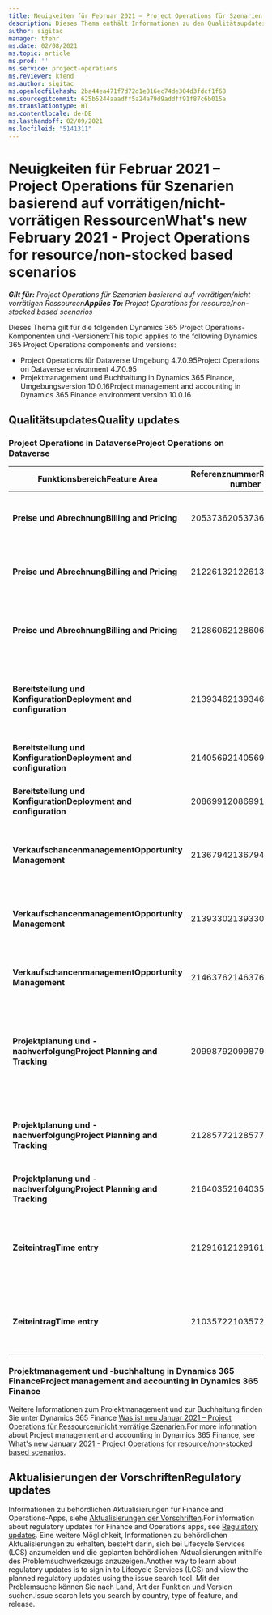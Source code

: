 ```yaml
---
title: Neuigkeiten für Februar 2021 – Project Operations für Szenarien basierend auf vorrätigen/nicht-vorrätigen Ressourcen
description: Dieses Thema enthält Informationen zu den Qualitätsupdates, die in der Version von Project Operations vom Februar 2021 für Szenarien basierend auf vorrätigen/nicht vorrätigen Ressourcen verfügbar sind.
author: sigitac
manager: tfehr
ms.date: 02/08/2021
ms.topic: article
ms.prod: ''
ms.service: project-operations
ms.reviewer: kfend
ms.author: sigitac
ms.openlocfilehash: 2ba44ea471f7d72d1e816ec74de304d3fdcf1f68
ms.sourcegitcommit: 625b5244aaadff5a24a79d9addff91f87c6b015a
ms.translationtype: HT
ms.contentlocale: de-DE
ms.lasthandoff: 02/09/2021
ms.locfileid: "5141311"
---
```

# <a name="whats-new-february-2021---project-operations-for-resourcenon-stocked-based-scenarios"></a><span data-ttu-id="f6576-103">Neuigkeiten für Februar 2021 – Project Operations für Szenarien basierend auf vorrätigen/nicht-vorrätigen Ressourcen</span><span class="sxs-lookup"><span data-stu-id="f6576-103">What's new February 2021 - Project Operations for resource/non-stocked based scenarios</span></span>

<span data-ttu-id="f6576-104">_**Gilt für:** Project Operations für Szenarien basierend auf vorrätigen/nicht-vorrätigen Ressourcen_</span><span class="sxs-lookup"><span data-stu-id="f6576-104">_**Applies To:** Project Operations for resource/non-stocked based scenarios_</span></span>

<span data-ttu-id="f6576-105">Dieses Thema gilt für die folgenden Dynamics 365 Project Operations-Komponenten und -Versionen:</span><span class="sxs-lookup"><span data-stu-id="f6576-105">This topic applies to the following Dynamics 365 Project Operations components and versions:</span></span>

- <span data-ttu-id="f6576-106">Project Operations für Dataverse Umgebung 4.7.0.95</span><span class="sxs-lookup"><span data-stu-id="f6576-106">Project Operations on Dataverse environment 4.7.0.95</span></span>
- <span data-ttu-id="f6576-107">Projektmanagement und Buchhaltung in Dynamics 365 Finance, Umgebungsversion 10.0.16</span><span class="sxs-lookup"><span data-stu-id="f6576-107">Project management and accounting in Dynamics 365 Finance environment version 10.0.16</span></span> 

## <a name="quality-updates"></a><span data-ttu-id="f6576-108">Qualitätsupdates</span><span class="sxs-lookup"><span data-stu-id="f6576-108">Quality updates</span></span>

### <a name="project-operations-on-dataverse"></a><span data-ttu-id="f6576-109">Project Operations in Dataverse</span><span class="sxs-lookup"><span data-stu-id="f6576-109">Project Operations on Dataverse</span></span>

| <span data-ttu-id="f6576-110">**Funktionsbereich**</span><span class="sxs-lookup"><span data-stu-id="f6576-110">**Feature Area**</span></span> | <span data-ttu-id="f6576-111">**Referenznummer**</span><span class="sxs-lookup"><span data-stu-id="f6576-111">**Reference number**</span></span> | <span data-ttu-id="f6576-112">**Qualitätsupdate**</span><span class="sxs-lookup"><span data-stu-id="f6576-112">**Quality update**</span></span> |
| --- | --- | --- |
| <span data-ttu-id="f6576-113">**Preise und Abrechnung**</span><span class="sxs-lookup"><span data-stu-id="f6576-113">**Billing and Pricing**</span></span> | <span data-ttu-id="f6576-114">2053736</span><span class="sxs-lookup"><span data-stu-id="f6576-114">2053736</span></span> | <span data-ttu-id="f6576-115">Details zur Rechnungsposition können jetzt unter **Rechnung** > **Verwandte Informationen** abgerufen werden.</span><span class="sxs-lookup"><span data-stu-id="f6576-115">Invoice line details are now accessible by going to **Invoice** > **Related information**.</span></span> |
| <span data-ttu-id="f6576-116">**Preise und Abrechnung**</span><span class="sxs-lookup"><span data-stu-id="f6576-116">**Billing and Pricing**</span></span> | <span data-ttu-id="f6576-117">2122613</span><span class="sxs-lookup"><span data-stu-id="f6576-117">2122613</span></span> | <span data-ttu-id="f6576-118">Die Aktionen **Aktivieren** und **Deaktivieren** wurden aus den zugeordneten Entitäten **Preisliste** entfernt.</span><span class="sxs-lookup"><span data-stu-id="f6576-118">The **Activate** and **Deactivate** actions were removed from the **Price List** association entities.</span></span> |
| <span data-ttu-id="f6576-119">**Preise und Abrechnung**</span><span class="sxs-lookup"><span data-stu-id="f6576-119">**Billing and Pricing**</span></span> | <span data-ttu-id="f6576-120">2128606</span><span class="sxs-lookup"><span data-stu-id="f6576-120">2128606</span></span> | <span data-ttu-id="f6576-121">Problem mit dem Plug-In **ullReferenceException** in dem **GetEstimatesForProject** behoben.</span><span class="sxs-lookup"><span data-stu-id="f6576-121">Resolved the issue with **ullReferenceException** in the **GetEstimatesForProject** plug-in.</span></span> |
| <span data-ttu-id="f6576-122">**Bereitstellung und Konfiguration**</span><span class="sxs-lookup"><span data-stu-id="f6576-122">**Deployment and configuration**</span></span> | <span data-ttu-id="f6576-123">2139346</span><span class="sxs-lookup"><span data-stu-id="f6576-123">2139346</span></span> | <span data-ttu-id="f6576-124">Das Problem mit dem nicht verwalteten Import in der **Dynamics365ProjectOperationsDualWrite** Lösung wurde behoben.</span><span class="sxs-lookup"><span data-stu-id="f6576-124">Resolved the issue with importing unmanaged **Dynamics365ProjectOperationsDualWrite** solution.</span></span> |
| <span data-ttu-id="f6576-125">**Bereitstellung und Konfiguration**</span><span class="sxs-lookup"><span data-stu-id="f6576-125">**Deployment and configuration**</span></span> | <span data-ttu-id="f6576-126">2140569</span><span class="sxs-lookup"><span data-stu-id="f6576-126">2140569</span></span> | <span data-ttu-id="f6576-127">Die Projektlösung muss in den Dataverse Teams Umgebungen nicht installiert sein.</span><span class="sxs-lookup"><span data-stu-id="f6576-127">Project solution must not be installed in the Dataverse Teams environments.</span></span> |
| <span data-ttu-id="f6576-128">**Bereitstellung und Konfiguration**</span><span class="sxs-lookup"><span data-stu-id="f6576-128">**Deployment and configuration**</span></span> | <span data-ttu-id="f6576-129">2086991</span><span class="sxs-lookup"><span data-stu-id="f6576-129">2086991</span></span> | <span data-ttu-id="f6576-130">Eingeschränkte Anpassung der Lokalisierung von Webressourcen.</span><span class="sxs-lookup"><span data-stu-id="f6576-130">Restricted customizing localization of web resources.</span></span> |
| <span data-ttu-id="f6576-131">**Verkaufschancenmanagement**</span><span class="sxs-lookup"><span data-stu-id="f6576-131">**Opportunity Management**</span></span> | <span data-ttu-id="f6576-132">2136794</span><span class="sxs-lookup"><span data-stu-id="f6576-132">2136794</span></span> | <span data-ttu-id="f6576-133">Zeigen Sie die richtige Fehlermeldung an, wenn der Prozess **Rechnung bestätigen** oder **Rechnung als bezahlt markieren** fehl schlägt.</span><span class="sxs-lookup"><span data-stu-id="f6576-133">Display the correct error message when the **Confirm invoice** or **Mark invoice as paid** processes fail.</span></span> |
| <span data-ttu-id="f6576-134">**Verkaufschancenmanagement**</span><span class="sxs-lookup"><span data-stu-id="f6576-134">**Opportunity Management**</span></span> | <span data-ttu-id="f6576-135">2139330</span><span class="sxs-lookup"><span data-stu-id="f6576-135">2139330</span></span> | <span data-ttu-id="f6576-136">Durch Ändern des Projektmanagers für ein Projekt darf die besitzende Firma nicht auf den Standardwert zurückgesetzt werden.</span><span class="sxs-lookup"><span data-stu-id="f6576-136">Changing the Project manager on a project must not reset the owning company back to the default value.</span></span> |
| <span data-ttu-id="f6576-137">**Verkaufschancenmanagement**</span><span class="sxs-lookup"><span data-stu-id="f6576-137">**Opportunity Management**</span></span> | <span data-ttu-id="f6576-138">2146376</span><span class="sxs-lookup"><span data-stu-id="f6576-138">2146376</span></span> | <span data-ttu-id="f6576-139">Der korrigierte Steuerbetrag in einem nicht steuerpflichtigen Ist wird aus der Rechnungsbestätigung erstellt.</span><span class="sxs-lookup"><span data-stu-id="f6576-139">Corrected tax amount in a non-chargeable actual is created from invoice confirmation.</span></span> |
| <span data-ttu-id="f6576-140">**Projektplanung und -nachverfolgung**</span><span class="sxs-lookup"><span data-stu-id="f6576-140">**Project Planning and Tracking**</span></span> | <span data-ttu-id="f6576-141">2099879</span><span class="sxs-lookup"><span data-stu-id="f6576-141">2099879</span></span> | <span data-ttu-id="f6576-142">Die Dataverse Umgebungsbereitstellung muss eine Standardtransaktionskategorie mit einer statischen ID erstellen und darf nicht zufällig eine pro Umgebung generieren.</span><span class="sxs-lookup"><span data-stu-id="f6576-142">The Dataverse environment deployment must create a default transaction category with a static ID and not randomly generate one per environment.</span></span> |
| <span data-ttu-id="f6576-143">**Projektplanung und -nachverfolgung**</span><span class="sxs-lookup"><span data-stu-id="f6576-143">**Project Planning and Tracking**</span></span> | <span data-ttu-id="f6576-144">2128577</span><span class="sxs-lookup"><span data-stu-id="f6576-144">2128577</span></span> | <span data-ttu-id="f6576-145">Die Benutzerrechte von Project Service zum Aktualisieren der Transaktionskategorie für eine Ressourcenzuweisung wurden behoben.</span><span class="sxs-lookup"><span data-stu-id="f6576-145">Fixed the Project service user privileges to update the transaction category on a resource assignment.</span></span> |
| <span data-ttu-id="f6576-146">**Projektplanung und -nachverfolgung**</span><span class="sxs-lookup"><span data-stu-id="f6576-146">**Project Planning and Tracking**</span></span> | <span data-ttu-id="f6576-147">2164035</span><span class="sxs-lookup"><span data-stu-id="f6576-147">2164035</span></span> | <span data-ttu-id="f6576-148">Probleme mit der Funktion **Projekt kopieren** behoben.</span><span class="sxs-lookup"><span data-stu-id="f6576-148">Fixed issues with the **Copy Project** function.</span></span> |
| <span data-ttu-id="f6576-149">**Zeiteintrag**</span><span class="sxs-lookup"><span data-stu-id="f6576-149">**Time entry**</span></span> | <span data-ttu-id="f6576-150">2129161</span><span class="sxs-lookup"><span data-stu-id="f6576-150">2129161</span></span> | <span data-ttu-id="f6576-151">Es werden strengere Einschränkungen angewendet, um sicherzustellen, dass Benutzer einen eingereichten oder genehmigten Zeiteintrag nicht ändern und aktualisieren können.</span><span class="sxs-lookup"><span data-stu-id="f6576-151">Tighter restrictions are applied to ensure users can't change and update a time entry that has been submitted or approved.</span></span> |
| <span data-ttu-id="f6576-152">**Zeiteintrag**</span><span class="sxs-lookup"><span data-stu-id="f6576-152">**Time entry**</span></span> | <span data-ttu-id="f6576-153">2103572</span><span class="sxs-lookup"><span data-stu-id="f6576-153">2103572</span></span> | <span data-ttu-id="f6576-154">Die Zeitgenehmigung für Zeiteinträge außerhalb des Projekts darf nicht nach einer Projektgenehmigungsrolle suchen.</span><span class="sxs-lookup"><span data-stu-id="f6576-154">Time approval for non-project time entries must not be looking for project approver role.</span></span> |

### <a name="project-management-and-accounting-in-dynamics-365-finance"></a><span data-ttu-id="f6576-155">Projektmanagement und -buchhaltung in Dynamics 365 Finance</span><span class="sxs-lookup"><span data-stu-id="f6576-155">Project management and accounting in Dynamics 365 Finance</span></span> 

<span data-ttu-id="f6576-156">Weitere Informationen zum Projektmanagement und zur Buchhaltung finden Sie unter Dynamics 365 Finance [Was ist neu Januar 2021 – Project Operations für Ressourcen/nicht vorrätige Szenarien](whats-new-jan-2021-resource-based.md).</span><span class="sxs-lookup"><span data-stu-id="f6576-156">For more information about Project management and accounting in Dynamics 365 Finance, see [What's new January 2021 - Project Operations for resource/non-stocked based scenarios](whats-new-jan-2021-resource-based.md).</span></span>


## <a name="regulatory-updates"></a><span data-ttu-id="f6576-157">Aktualisierungen der Vorschriften</span><span class="sxs-lookup"><span data-stu-id="f6576-157">Regulatory updates</span></span>

<span data-ttu-id="f6576-158">Informationen zu behördlichen Aktualisierungen für Finance and Operations-Apps, siehe [Aktualisierungen der Vorschriften](https://docs.microsoft.com/dynamics365/finance/localizations/regulatory-updates).</span><span class="sxs-lookup"><span data-stu-id="f6576-158">For information about regulatory updates for Finance and Operations apps, see [Regulatory updates](https://docs.microsoft.com/dynamics365/finance/localizations/regulatory-updates).</span></span> <span data-ttu-id="f6576-159">Eine weitere Möglichkeit, Informationen zu behördlichen Aktualisierungen zu erhalten, besteht darin, sich bei Lifecycle Services (LCS) anzumelden und die geplanten behördlichen Aktualisierungen mithilfe des Problemsuchwerkzeugs anzuzeigen.</span><span class="sxs-lookup"><span data-stu-id="f6576-159">Another way to learn about regulatory updates is to sign in to Lifecycle Services (LCS) and view the planned regulatory updates using the issue search tool.</span></span> <span data-ttu-id="f6576-160">Mit der Problemsuche können Sie nach Land, Art der Funktion und Version suchen.</span><span class="sxs-lookup"><span data-stu-id="f6576-160">Issue search lets you search by country, type of feature, and release.</span></span>
